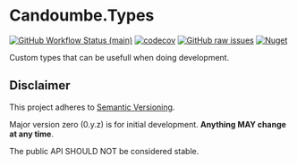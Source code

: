 #  Candoumbe.Types <!-- omit in toc -->

[![GitHub Workflow Status (main)](https://img.shields.io/github/workflow/status/candoumbe/types/delivery/main?label=main)](https://github.com/candoumbe/types/actions/workflows/integration.yml)
[![codecov](https://codecov.io/gh/candoumbe/Candoumbe.Types/branch/main/graph/badge.svg?token=OqnDfQKaRy)](https://codecov.io/gh/candoumbe/Candoumbe.Types)
[![GitHub raw issues](https://img.shields.io/github/issues-raw/candoumbe/types)](https://github.com/candoumbe/types/issues)
[![Nuget](https://img.shields.io/nuget/vpre/candoumbe.types)](https://nuget.org/packages/candoumbe.types)

Custom types that can be usefull when doing development.

## **Disclaimer**
This project adheres to [Semantic Versioning](https://semver.org/spec/v2.0.0.html).

Major version zero (0.y.z) is for initial development. **Anything MAY change at any time**.

The public API SHOULD NOT be considered stable.